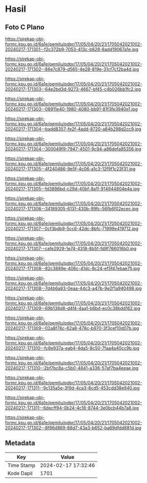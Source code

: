 # Hasil

## Foto C Plano

https://sirekap-obj-formc.kpu.go.id/6a1e/pemilu/pdpr/17/05/04/20/21/1705042021002-20240217-171301--f2c372b9-7053-413c-b628-8add19067a1e.jpg

https://sirekap-obj-formc.kpu.go.id/6a1e/pemilu/pdpr/17/05/04/20/21/1705042021002-20240217-171302--88e7c879-d565-4e28-819e-31cf7c12ba4d.jpg

https://sirekap-obj-formc.kpu.go.id/6a1e/pemilu/pdpr/17/05/04/20/21/1705042021002-20240217-171303--64e2bd3d-9273-4667-bf45-c4b026bb1fc2.jpg

https://sirekap-obj-formc.kpu.go.id/6a1e/pemilu/pdpr/17/05/04/20/21/1705042021002-20240217-171303--08911e40-1980-4080-bb91-81f3fe3940e1.jpg

https://sirekap-obj-formc.kpu.go.id/6a1e/pemilu/pdpr/17/05/04/20/21/1705042021002-20240217-171304--badd8357-fe2f-4add-8720-a84b298d2cc9.jpg

https://sirekap-obj-formc.kpu.go.id/6a1e/pemilu/pdpr/17/05/04/20/21/1705042021002-20240217-171304--300049f9-7947-4501-9c94-a86defa95356.jpg

https://sirekap-obj-formc.kpu.go.id/6a1e/pemilu/pdpr/17/05/04/20/21/1705042021002-20240217-171305--4f240486-9e5f-4c06-a1c3-12f9f1c23f31.jpg

https://sirekap-obj-formc.kpu.go.id/6a1e/pemilu/pdpr/17/05/04/20/21/1705042021002-20240217-171305--fd3896bd-c29d-40bf-8a1f-914944804e4a.jpg

https://sirekap-obj-formc.kpu.go.id/6a1e/pemilu/pdpr/17/05/04/20/21/1705042021002-20240217-171306--34189305-6131-430b-99fc-56fb6f02ecec.jpg

https://sirekap-obj-formc.kpu.go.id/6a1e/pemilu/pdpr/17/05/04/20/21/1705042021002-20240217-171307--0cf3bdb9-5cc6-42dc-8bfc-71999e419712.jpg

https://sirekap-obj-formc.kpu.go.id/6a1e/pemilu/pdpr/17/05/04/20/21/1705042021002-20240217-171307--cafe2929-1e74-4318-8b5f-fd9f766016b0.jpg

https://sirekap-obj-formc.kpu.go.id/6a1e/pemilu/pdpr/17/05/04/20/21/1705042021002-20240217-171308--82c3889e-406c-41dc-8c24-ef5f47ebae75.jpg

https://sirekap-obj-formc.kpu.go.id/6a1e/pemilu/pdpr/17/05/04/20/21/1705042021002-20240217-171308--7d4b6a93-0eaa-44c3-a47b-9e2f1a940498.jpg

https://sirekap-obj-formc.kpu.go.id/6a1e/pemilu/pdpr/17/05/04/20/21/1705042021002-20240217-171309--69b138d8-d4f4-4aa1-b6bd-ec0c38bdd162.jpg

https://sirekap-obj-formc.kpu.go.id/6a1e/pemilu/pdpr/17/05/04/20/21/1705042021002-20240217-171309--02a8f78c-62a8-478c-b970-3f3cef10d07b.jpg

https://sirekap-obj-formc.kpu.go.id/6a1e/pemilu/pdpr/17/05/04/20/21/1705042021002-20240217-171310--fc8e937a-eab4-4da5-8c50-7faa4a40cc9b.jpg

https://sirekap-obj-formc.kpu.go.id/6a1e/pemilu/pdpr/17/05/04/20/21/1705042021002-20240217-171310--2bf7bc8a-c5b0-4841-a336-57af7ba4eeae.jpg

https://sirekap-obj-formc.kpu.go.id/6a1e/pemilu/pdpr/17/05/04/20/21/1705042021002-20240217-171311--9c135a5e-3f9d-4ca3-8cd5-453cdd38e940.jpg

https://sirekap-obj-formc.kpu.go.id/6a1e/pemilu/pdpr/17/05/04/20/21/1705042021002-20240217-171311--6decff94-0b24-4c16-8744-3e0bcb44b7a8.jpg

https://sirekap-obj-formc.kpu.go.id/6a1e/pemilu/pdpr/17/05/04/20/21/1705042021002-20240217-171302--8f96d869-88d7-43a3-b652-ba69dfdd881d.jpg


## Metadata

| Key        | Value               |
| ---------- | ------------------- |
| Time Stamp | 2024-02-17 17:32:46 |
| Kode Dapil | 1701                |



